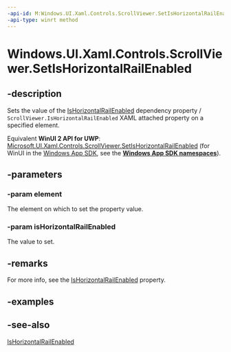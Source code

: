 ```yaml
---
-api-id: M:Windows.UI.Xaml.Controls.ScrollViewer.SetIsHorizontalRailEnabled(Windows.UI.Xaml.DependencyObject,System.Boolean)
-api-type: winrt method
---
```


<!-- Method syntax
public void SetIsHorizontalRailEnabled(Windows.UI.Xaml.DependencyObject element, System.Boolean isHorizontalRailEnabled)
-->

# Windows.UI.Xaml.Controls.ScrollViewer.SetIsHorizontalRailEnabled

## -description
Sets the value of the [IsHorizontalRailEnabled](scrollviewer_ishorizontalrailenabled.md) dependency property / `ScrollViewer.IsHorizontalRailEnabled` XAML attached property on a specified element.

Equivalent **WinUI 2 API for UWP**: [Microsoft.UI.Xaml.Controls.ScrollViewer.SetIsHorizontalRailEnabled](/windows/winui/api/microsoft.ui.xaml.controls.scrollviewer.setishorizontalrailenabled) (for WinUI in the [Windows App SDK](/windows/apps/windows-app-sdk/), see the **[Windows App SDK namespaces](/windows/windows-app-sdk/api/winrt/)**).

## -parameters
### -param element
The element on which to set the property value.

### -param isHorizontalRailEnabled
The value to set.

## -remarks
For more info, see the [IsHorizontalRailEnabled](scrollviewer_ishorizontalrailenabled.md) property.

## -examples

## -see-also
[IsHorizontalRailEnabled](scrollviewer_ishorizontalrailenabled.md)
